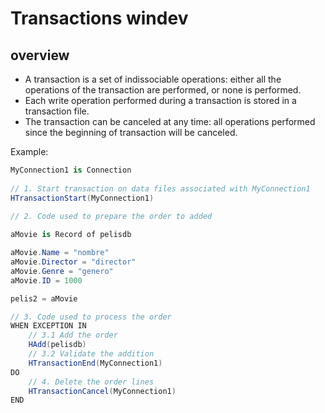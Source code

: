 # Transactions windev

## overview

- A transaction is a set of indissociable operations: either all the operations of the transaction are performed, or none is performed. 
- Each write operation performed during a transaction is stored in a transaction file. 
- The transaction can be canceled at any time: all operations performed since the beginning of transaction will be canceled.

Example:

```cs
MyConnection1 is Connection
 
// 1. Start transaction on data files associated with MyConnection1
HTransactionStart(MyConnection1)
 
// 2. Code used to prepare the order to added

aMovie is Record of pelisdb

aMovie.Name = "nombre"
aMovie.Director = "director"
aMovie.Genre = "genero"
aMovie.ID = 1000

pelis2 = aMovie

// 3. Code used to process the order 
WHEN EXCEPTION IN
    // 3.1 Add the order
    HAdd(pelisdb)
    // 3.2 Validate the addition
    HTransactionEnd(MyConnection1)
DO
    // 4. Delete the order lines
    HTransactionCancel(MyConnection1)
END
```


